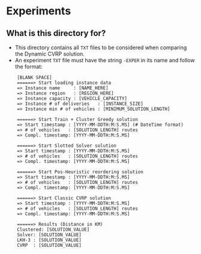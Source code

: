 # Experiments

## What is this directory for?
* This directory contains all `TXT` files to be considered when comparing the Dynamic CVRP solution.
* An experiment `TXT` file must have the string `-EXPER` in its name and follow the format:
```
	[BLANK SPACE]
	======> Start loading instance data
	=> Instance name     : [NAME_HERE]
	=> Instance region   : [REGION_HERE]
	=> Instance capacity : [VEHICLE_CAPACITY]
	=> Instance # of deliveries   : [INSTANCE_SIZE]
	=> Instance min # of vehicles : [MINIMUM_SOLUTION_LENGTH]

	======> Start Train + Cluster Greedy solution
	=> Start timestamp : [YYYY-MM-DDTH:M:S.MS] (# DateTime format)
	=> # of vehicles   : [SOLUTION_LENGTH] routes
	=> Compl. timestamp: [YYYY-MM-DDTH:M:S.MS]

	======> Start Slotted Solver solution
	=> Start timestamp : [YYYY-MM-DDTH:M:S.MS]
	=> # of vehicles   : [SOLUTION_LENGTH] routes
	=> Compl. timestamp: [YYYY-MM-DDTH:M:S.MS]

	======> Start Pos-Heuristic reordering solution
	=> Start timestamp : [YYYY-MM-DDTH:M:S.MS]
	=> # of vehicles   : [SOLUTION_LENGTH] routes
	=> Compl. timestamp: [YYYY-MM-DDTH:M:S.MS]

	======> Start Classic CVRP solution
	=> Start timestamp : [YYYY-MM-DDTH:M:S.MS]
	=> # of vehicles   : [SOLUTION_LENGTH] routes
	=> Compl. timestamp: [YYYY-MM-DDTH:M:S.MS]

	======> Results (Distance in KM)
	Clustered: [SOLUTION_VALUE]
	Solver: [SOLUTION_VALUE]
	LKH-3 : [SOLUTION_VALUE]
	CVRP  : [SOLUTION_VALUE]
```
